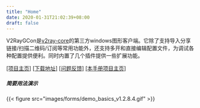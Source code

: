 ```yaml
---
title: "Home"
date: 2020-01-31T21:02:39+08:00
draft: false
---
```


V2RayGCon是[v2ray-core][1]的第三方windows图形客户端。它除了支持导入分享链接/扫描二维码/订阅等常用功能外，还支持多开和直接编辑配置文件，为调试各种配置提供便利。同时内置了几个插件提供一些扩展功能。  

[\[项目主页\]][4] [\[下载地址\]][2] [\[问题反馈\]][3] [\[本手册项目主页\]][5]  

##### 简要用法演示
{{< figure src="images/forms/demo_basics_v1.2.8.4.gif" >}}

[1]: https://github.com/v2ray/v2ray-core "v2ray/v2ray-core"
[2]: https://github.com/vrnobody/V2RayGCon/releases/latest "Releases"
[3]: https://github.com/vrnobody/V2RayGCon/issues "issues"
[4]: https://github.com/vrnobody/V2RayGCon "V2RayGCon"  
[5]: https://github.com/vrnobody/V2RayGCon/tree/manual "V2RayGCon/manual"  

